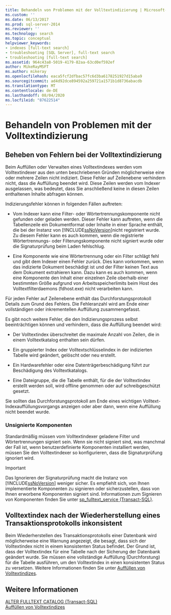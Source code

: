 ```yaml
---
title: Behandeln von Problemen mit der Volltextindizierung | Microsoft-Dokumentation
ms.custom: ''
ms.date: 06/13/2017
ms.prod: sql-server-2014
ms.reviewer: ''
ms.technology: search
ms.topic: conceptual
helpviewer_keywords:
- indexes [full-text search]
- troubleshooting [SQL Server], full-text search
- troubleshooting [full-text search]
ms.assetid: 964c43a8-5019-4179-82aa-63cd0ef592ef
author: MikeRayMSFT
ms.author: mikeray
ms.openlocfilehash: eaca5fcf2dfbac57fc6d3ba6178251927d15aba9
ms.sourcegitcommit: ad4d92dce894592a259721a1571b1d8736abacdb
ms.translationtype: MT
ms.contentlocale: de-DE
ms.lasthandoff: 08/04/2020
ms.locfileid: "87622514"
---
```

# <a name="troubleshoot-full-text-indexing"></a>Behandeln von Problemen mit der Volltextindizierung
     
##  <a name="troubleshoot-full-text-indexing-failures"></a><a name="failure"></a> Beheben von Fehlern bei der Volltextindizierung  
 Beim Auffüllen oder Verwalten eines Volltextindexes werden vom Volltextindexer aus den unten beschriebenen Gründen möglicherweise eine oder mehrere Zeilen nicht indiziert. Diese Fehler auf Zeilenebene verhindern nicht, dass die Auffüllung beendet wird. Diese Zeilen werden vom Indexer ausgelassen, was bedeutet, dass Sie anschließend keine in diesen Zeilen enthaltenen Inhalte abfragen können.  
  
 Indizierungsfehler können in folgenden Fällen auftreten:  
  
-   Vom Indexer kann eine Filter- oder Wörtertrennungskomponente nicht gefunden oder geladen werden. Dieser Fehler kann auftreten, wenn die Tabellenzeile ein Dokumentformat oder Inhalte in einer Sprache enthält, die bei der Instanz von [!INCLUDE[ssNoVersion](../../includes/ssnoversion-md.md)]nicht registriert wurde. Zu diesem Fehler kann es auch kommen, wenn die registrierte Wörtertrennungs- oder Filterungskomponente nicht signiert wurde oder die Signaturprüfung beim Laden fehlschlug.  
  
-   Eine Komponente wie eine Wörtertrennung oder ein Filter schlägt fehl und gibt dem Indexer einen Fehler zurück. Dies kann vorkommen, wenn das indizierte Dokument beschädigt ist und der Filter keinen Text aus dem Dokument extrahieren kann. Dazu kann es auch kommen, wenn eine Komponente den Inhalt einer einzelnen Zeile oberhalb einer bestimmten Größe aufgrund von Arbeitsspeicherlimits beim Host des Volltextfilterdaemons (fdhost.exe) nicht verarbeiten kann.  
  
 Für jeden Fehler auf Zeilenebene enthält das Durchforstungsprotokoll Details zum Grund des Fehlers. Die Fehleranzahl wird am Ende einer vollständigen oder inkrementellen Auffüllung zusammengefasst.  
  
 Es gibt noch weitere Fehler, die den Indizierungsprozess selbst beeinträchtigen können und verhindern, dass die Auffüllung beendet wird:  
  
-   Der Volltextindex überschreitet die maximale Anzahl von Zeilen, die in einem Volltextkatalog enthalten sein dürfen.  
  
-   Ein gruppierter Index oder Volltextschlüsselindex in der indizierten Tabelle wird geändert, gelöscht oder neu erstellt.  
  
-   Ein Hardwarefehler oder eine Datenträgerbeschädigung führt zur Beschädigung des Volltextkatalogs.  
  
-   Eine Dateigruppe, die die Tabelle enthält, für die der Volltextindex erstellt werden soll, wird offline genommen oder auf schreibgeschützt gesetzt.  
  
 Sie sollten das Durchforstungsprotokoll am Ende eines wichtigen Volltext-Indexauffüllungsvorgangs anzeigen oder aber dann, wenn eine Auffüllung nicht beendet wurde.  
  
### <a name="unsigned-components"></a>Unsignierte Komponenten  
 Standardmäßig müssen vom Volltextindexer geladene Filter und Wörtertrennungen signiert sein. Wenn sie nicht signiert sind, was manchmal der Fall  ist, wenn benutzerdefinierte Komponenten installiert werden, müssen Sie den Volltextindexer so konfigurieren, dass die Signaturprüfung ignoriert wird.  
  
> [!IMPORTANT]  
>  Das Ignorieren der Signaturprüfung macht die Instanz von [!INCLUDE[ssNoVersion](../../includes/ssnoversion-md.md)] weniger sicher. Es empfiehlt sich, von Ihnen implementierte Komponenten zu signieren oder sicherzustellen, dass von Ihnen erworbene Komponenten signiert sind. Informationen zum Signieren von Komponenten finden Sie unter [sp_fulltext_service &#40;Transact-SQL&#41;](/sql/relational-databases/system-stored-procedures/sp-fulltext-service-transact-sql).  
  

  
##  <a name="full-text-index-in-inconsistent-state-after-transaction-log-restored"></a><a name="state"></a> Volltextindex nach der Wiederherstellung eines Transaktionsprotokolls inkonsistent  
 Beim Wiederherstellen des Transaktionsprotokolls einer Datenbank wird möglicherweise eine Warnung angezeigt, die besagt, dass sich der Volltextindex nicht in einem konsistenten Status befindet. Der Grund ist, dass der Volltextindex für eine Tabelle nach der Sicherung der Datenbank geändert wurde. Sie müssen eine vollständige Auffüllung (Durchforstung) für die Tabelle ausführen, um den Volltextindex in einen konsistenten Status zu versetzen. Weitere Informationen finden Sie unter [Auffüllen von Volltextindizes](../indexes/indexes.md).  
  

  
## <a name="see-also"></a>Weitere Informationen  
 [ALTER FULLTEXT CATALOG &#40;Transact-SQL&#41;](/sql/t-sql/statements/alter-fulltext-catalog-transact-sql)   
 [Auffüllen von Volltextindizes](../indexes/indexes.md)  
  
  
